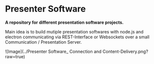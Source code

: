 # Presenter Software

**A repository for different presentation software projects.**

Main idea is to build mutiple presentation softwares with node.js and electron communicating via REST-Interface or Websockets over a small Communication / Presentation Server.

![Image](../Presenter Software_ Connection and Content-Delivery.png?raw=true)

